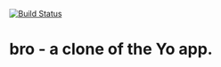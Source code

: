 [![Build Status](https://travis-ci.com/gtokman/bro.svg?token=3nputHubJv6dvtJpEoEa&branch=master)](https://travis-ci.com/gtokman/bro)

# bro - a clone of the Yo app.
